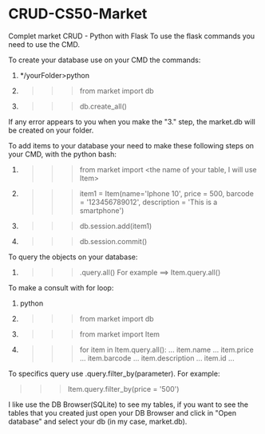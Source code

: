 # CRUD-CS50-Market
 Complet market CRUD - Python with Flask
To use the flask commands you need to use the CMD.

To create your database use on your CMD the commands:
1. */yourFolder>python
2. >>> from market import db
3. >>> db.create_all()

If any error appears to you when you make the "3." step, the market.db will be created on your folder.

To add items to your database your need to make these following steps on your CMD, with the python bash:
1. >>> from market import <the name of your table, I will use Item>
2. >>> item1 = Item(name='Iphone 10', price = 500, barcode = '123456789012', description = 'This is a smartphone')
3. >>> db.session.add(item1)
4. >>> db.session.commit()

To query the objects on your database:
1. >>> <name of your table>.query.all()
For example ==> Item.query.all()

To make a consult with for loop:
1. python
2. >>> from market import db
3. >>> from market import Item
4. >>> for item in Item.query.all():
   ...      item.name
   ...      item.price
   ...      item.barcode
   ...      item.description
   ...      item.id
   ...      
  <press enter>
  <press enter>

To specifics query use <name of your class table>.query.filter_by(parameter). For example:
>>>Item.query.filter_by(price = '500')

I like use the DB Browser(SQLite) to see my tables, if you want to see the tables that you created just open your DB Browser and click in "Open database" and select your db (in my case, market.db).

